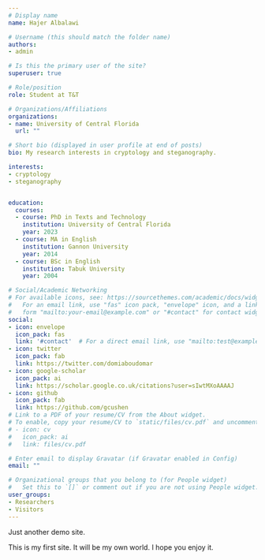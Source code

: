 ```yaml
---
# Display name
name: Hajer Albalawi

# Username (this should match the folder name)
authors:
- admin

# Is this the primary user of the site?
superuser: true

# Role/position
role: Student at T&T

# Organizations/Affiliations
organizations:
- name: University of Central Florida
  url: ""

# Short bio (displayed in user profile at end of posts)
bio: My research interests in cryptology and steganography.

interests:
- cryptology
- steganography


education:
  courses:
  - course: PhD in Texts and Technology
    institution: University of Central Florida
    year: 2023
  - course: MA in English
    institution: Gannon University
    year: 2014
  - course: BSc in English
    institution: Tabuk University
    year: 2004

# Social/Academic Networking
# For available icons, see: https://sourcethemes.com/academic/docs/widgets/#icons
#   For an email link, use "fas" icon pack, "envelope" icon, and a link in the
#   form "mailto:your-email@example.com" or "#contact" for contact widget.
social:
- icon: envelope
  icon_pack: fas
  link: '#contact'  # For a direct email link, use "mailto:test@example.org".
- icon: twitter
  icon_pack: fab
  link: https://twitter.com/domiaboudomar
- icon: google-scholar
  icon_pack: ai
  link: https://scholar.google.co.uk/citations?user=sIwtMXoAAAAJ
- icon: github
  icon_pack: fab
  link: https://github.com/gcushen
# Link to a PDF of your resume/CV from the About widget.
# To enable, copy your resume/CV to `static/files/cv.pdf` and uncomment the lines below.  
# - icon: cv
#   icon_pack: ai
#   link: files/cv.pdf

# Enter email to display Gravatar (if Gravatar enabled in Config)
email: ""

# Organizational groups that you belong to (for People widget)
#   Set this to `[]` or comment out if you are not using People widget.  
user_groups:
- Researchers
- Visitors
---
```


Just another demo site.

This is my first site. It will be my own world. I hope you enjoy it.
